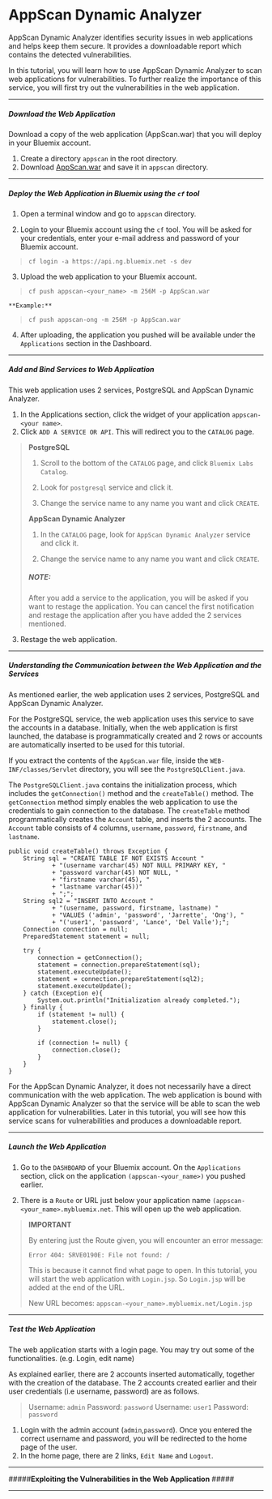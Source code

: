AppScan Dynamic Analyzer
===================
AppScan Dynamic Analyzer identifies security issues in web applications and helps keep them secure. It provides a downloadable report which contains the detected vulnerabilities.

In this tutorial, you will learn how to use AppScan Dynamic Analyzer to scan web applications for vulnerabilities. To further realize the importance of this service, you will first try out the vulnerabilities in the web application.

----------
##### **Download the Web Application** #####
Download a copy of the web application (AppScan.war) that you will deploy in your Bluemix account.

 1. Create a directory `appscan` in the root directory.
 2. Download [AppScan.war](https://github.com/ongj/appscan/raw/master/build/libs/AppScan.war) and save it in `appscan` directory.

----------

##### **Deploy the Web Application in Bluemix using the `cf` tool** #####
 1. Open a terminal window and go to `appscan` directory.

 2. Login to your Bluemix account using the `cf` tool. You will be asked for your credentials, enter your e-mail address and password of your Bluemix account.
> `cf login -a https://api.ng.bluemix.net -s dev`

 3. Upload the web application to your Bluemix account.
 > `cf push appscan-<your_name> -m 256M -p AppScan.war`

	**Example:**
> `cf push appscan-ong -m 256M -p AppScan.war`

 4. After uploading, the application you pushed will be available under the `Applications` section in the Dashboard.

----------

##### **Add and Bind Services to Web Application** #####

This web application uses 2 services, PostgreSQL and AppScan Dynamic Analyzer. 

 1. In the Applications section, click the widget of your application `appscan-<your name>`.
 2. Click `ADD A SERVICE OR API`. This will redirect you to the `CATALOG` page.
> **PostgreSQL**
> 
> 1. Scroll to the bottom of the `CATALOG` page, and click `Bluemix Labs Catalog`.
> 
> 2.  Look for `postgresql` service and click it.
>
> 3.  Change the service name to any name you want and click `CREATE`.
> 
> **AppScan Dynamic Analyzer**
> 
> 1. In the `CATALOG` page, look for `AppScan Dynamic Analyzer` service and click it.
>
> 2. Change the service name to any name you want and click `CREATE`.
> 
> ##### **NOTE:** #####
> After you add a service to the application, you will be asked if you want to restage the application. You can cancel the first notification and restage the application after you have added the 2 services mentioned.

 3. Restage the web application.

----------
##### **Understanding the Communication between the Web Application and the Services** #####

As mentioned earlier, the web application uses 2 services, PostgreSQL and AppScan Dynamic Analyzer.

For the PostgreSQL service, the web application uses this service to save the accounts in a database. Initially, when the web application is first launched, the database is programmatically created and 2 rows or accounts are automatically inserted to be used for this tutorial.

If you extract the contents of the `AppScan.war` file, inside the `WEB-INF/classes/Servlet` directory, you will see the `PostgreSQLClient.java`. 

The `PostgreSQLClient.java` contains the initialization process, which includes the `getConnection()` method and the `createTable()` method. The `getConnection` method simply enables the web application to use the credentials to gain connection to the database. The `createTable` method programmatically creates the `Account` table, and inserts the 2 accounts. The `Account` table consists of 4 columns, `username`, `password`, `firstname`, and `lastname`. 

    public void createTable() throws Exception {
        String sql = "CREATE TABLE IF NOT EXISTS Account "
                + "(username varchar(45) NOT NULL PRIMARY KEY, "
                + "password varchar(45) NOT NULL, "
                + "firstname varchar(45), "
                + "lastname varchar(45))"
                + ";";
        String sql2 = "INSERT INTO Account "
                + "(username, password, firstname, lastname) "
                + "VALUES ('admin', 'password', 'Jarrette', 'Ong'), "
                + "('user1', 'password', 'Lance', 'Del Valle');";
        Connection connection = null;
        PreparedStatement statement = null;

        try {
            connection = getConnection();
            statement = connection.prepareStatement(sql);
            statement.executeUpdate();
            statement = connection.prepareStatement(sql2);
            statement.executeUpdate();
        } catch (Exception e){
            System.out.println("Initialization already completed.");
        } finally {
            if (statement != null) {
                statement.close();
            }

            if (connection != null) {
                connection.close();
            }
        }
    }

For the AppScan Dynamic Analyzer, it does not necessarily have a direct communication with the web application. The web application is bound with AppScan Dynamic Analyzer so that the service will be able to scan the web application for vulnerabilities. Later in this tutorial, you will see how this service scans for vulnerabilities and produces a downloadable report.

----------
##### **Launch the Web Application** #####

 1. Go to the `DASHBOARD` of your Bluemix account. On the `Applications` section, click on the application `(appscan-<your_name>)` you pushed earlier.
 
 2. There is a `Route` or URL just below your application name `(appscan-<your_name>.mybluemix.net`. This will open up the web application.

> **IMPORTANT**
> 
> By entering just the Route given, you will encounter an error message:
> 
> `Error 404: SRVE0190E: File not found: /`
> 
> This is because it cannot find what page to open. In this tutorial, you will start the web application with `Login.jsp`. So `Login.jsp` will be added at the end of the URL.
> 
> New URL becomes:
> `appscan-<your_name>.mybluemix.net/Login.jsp`

----------
##### **Test the Web Application** #####

The web application starts with a login page. You may try out some of the functionalities. (e.g. Login, edit name) 

As explained earlier, there are 2 accounts inserted automatically, together with the creation of the database. The 2 accounts created earlier and their user credentials (i.e username, password) are as follows.

> Username: `admin` Password: `password`
> Username: `user1` Password: `password`

 1. Login with the admin account (`admin`,`password`). Once you entered the correct username and password, you will be redirected to the home page of the user.
 2. In the home page, there are 2 links, `Edit Name` and `Logout`.


----------
#####**Exploiting the Vulnerabilities in the Web Application** #####


----------



